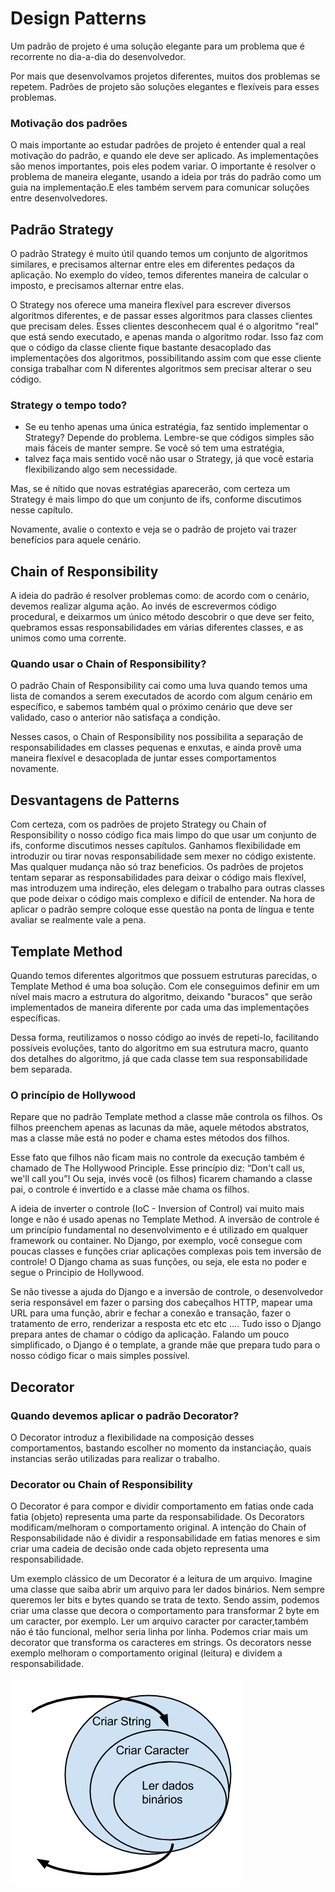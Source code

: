 # Design Patterns

Um padrão de projeto é uma solução elegante para um problema que é recorrente no dia-a-dia do desenvolvedor.

Por mais que desenvolvamos projetos diferentes, muitos dos problemas se repetem. Padrões de projeto são soluções
elegantes e flexíveis para esses problemas.

### Motivação dos padrões
O mais importante ao estudar padrões de projeto é entender qual a real motivação do padrão, e quando ele deve ser
aplicado. As implementações são menos importantes, pois eles podem variar. O importante é resolver o problema de maneira
elegante, usando a ideia por trás do padrão como um guia na implementação.E eles também servem para comunicar soluções
entre desenvolvedores.

## Padrão Strategy
O padrão Strategy é muito útil quando temos um conjunto de algoritmos similares, e precisamos alternar entre eles em 
diferentes pedaços da aplicação. No exemplo do vídeo, temos diferentes maneira de calcular o imposto, e precisamos 
alternar entre elas.

O Strategy nos oferece uma maneira flexível para escrever diversos algoritmos diferentes, e de passar esses algoritmos 
para classes clientes que precisam deles. Esses clientes desconhecem qual é o algoritmo "real" que está sendo executado, 
e apenas manda o algoritmo rodar. Isso faz com que o código da classe cliente fique bastante desacoplado das 
implementações dos algoritmos, possibilitando assim com que esse cliente consiga trabalhar com N diferentes algoritmos 
sem precisar alterar o seu código.

### Strategy o tempo todo?
- Se eu tenho apenas uma única estratégia, faz sentido implementar o Strategy?
Depende do problema. Lembre-se que códigos simples são mais fáceis de manter sempre. Se você só tem uma estratégia, 
- talvez faça mais sentido você não usar o Strategy, já que você estaria flexibilizando algo sem necessidade.

Mas, se é nítido que novas estratégias aparecerão, com certeza um Strategy é mais limpo do que um conjunto de ifs, 
conforme discutimos nesse capítulo.

Novamente, avalie o contexto e veja se o padrão de projeto vai trazer benefícios para aquele cenário.

## Chain of Responsibility
A ideia do padrão é resolver problemas como: de acordo com o cenário, devemos realizar alguma ação. Ao invés de 
escrevermos código procedural, e deixarmos um único método descobrir o que deve ser feito, quebramos essas 
responsabilidades em várias diferentes classes, e as unimos como uma corrente.

### Quando usar o Chain of Responsibility?
O padrão Chain of Responsibility cai como uma luva quando temos uma lista de comandos a serem executados de acordo com 
algum cenário em específico, e sabemos também qual o próximo cenário que deve ser validado, caso o anterior não 
satisfaça a condição.

Nesses casos, o Chain of Responsibility nos possibilita a separação de responsabilidades em classes pequenas e enxutas, 
e ainda provê uma maneira flexível e desacoplada de juntar esses comportamentos novamente.

## Desvantagens de Patterns
Com certeza, com os padrões de projeto Strategy ou Chain of Responsibility o nosso código fica mais limpo do que usar um
conjunto de ifs, conforme discutimos nesses capítulos. Ganhamos flexibilidade em introduzir ou tirar novas 
responsabilidade sem mexer no código existente. Mas qualquer mudança não só traz beneficios. 
Os padrões de projetos tentam separar as responsabilidades para deixar o código mais flexível, mas introduzem uma 
indireção, eles delegam o trabalho para outras classes que pode deixar o código mais complexo e difícil de entender. 
Na hora de aplicar o padrão sempre coloque esse questão na ponta de língua e tente avaliar se realmente vale a pena.

## Template Method
Quando temos diferentes algoritmos que possuem estruturas parecidas, o Template Method é uma boa solução. Com ele 
conseguimos definir em um nível mais macro a estrutura do algoritmo, deixando "buracos" que serão implementados de 
maneira diferente por cada uma das implementações específicas.

Dessa forma, reutilizamos o nosso código ao invés de repeti-lo, facilitando possíveis evoluções, tanto do algoritmo em 
sua estrutura macro, quanto dos detalhes do algoritmo, já que cada classe tem sua responsabilidade bem separada.

### O princípio de Hollywood
Repare que no padrão Template method a classe mãe controla os filhos. Os filhos preenchem apenas as lacunas da mãe, 
aquele métodos abstratos, mas a classe mãe está no poder e chama estes métodos dos filhos.

Esse fato que filhos não ficam mais no controle da execução também é chamado de The Hollywood Principle. Esse princípio 
diz: “Don't call us, we'll call you”! Ou seja, invés você (os filhos) ficarem chamando a classe pai, o controle é 
invertido e a classe mãe chama os filhos.

A ideia de inverter o controle (IoC - Inversion of Control) vai muito mais longe e não é usado apenas no Template Method.
A inversão de controle é um princípio fundamental no desenvolvimento e é utilizado em qualquer framework ou container. 
No Django, por exemplo, você consegue com poucas classes e funções criar aplicações complexas pois tem inversão de 
controle! O Django chama as suas funções, ou seja, ele esta no poder e segue o Principio de Hollywood.

Se não tivesse a ajuda do Django e a inversão de controle, o desenvolvedor seria responsável em fazer o parsing dos 
cabeçalhos HTTP, mapear uma URL para uma função, abrir e fechar a conexão e transação, fazer o tratamento de erro, 
renderizar a resposta etc etc etc .... Tudo isso o Django prepara antes de chamar o código da aplicação. Falando um 
pouco simplificado, o Django é o template, a grande mãe que prepara tudo para o nosso código ficar o mais simples 
possível.


## Decorator
### Quando devemos aplicar o padrão Decorator? 
O Decorator introduz a flexibilidade na composição desses comportamentos, bastando escolher no momento da instanciação, 
quais instancias serão utilizadas para realizar o trabalho.


### Decorator ou Chain of Responsibility
O Decorator é para compor e dividir comportamento em fatias onde cada fatia (objeto) representa uma parte da 
responsabilidade. Os Decorators modificam/melhoram o comportamento original. A intenção do Chain of Responsabilidade não
é dividir a responsabilidade em fatias menores e sim criar uma cadeia de decisão onde cada objeto representa uma 
responsabilidade.

Um exemplo clássico de um Decorator é a leitura de um arquivo. Imagine uma classe que saiba abrir um arquivo para ler 
dados binários. Nem sempre queremos ler bits e bytes quando se trata de texto. Sendo assim, podemos criar uma classe que
decora o comportamento para transformar 2 byte em um caracter, por exemplo. Ler um arquivo caracter por caracter,também 
não é tão funcional, melhor seria linha por linha. Podemos criar mais um decorator que transforma os caracteres em 
strings. Os decorators nesse exemplo melhoram o comportamento original (leitura) e dividem a responsabilidade.

![img.png](img.png)
